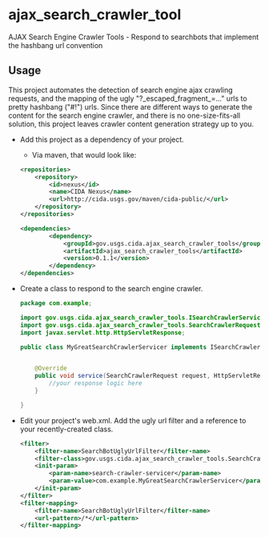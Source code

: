 # ajax_search_crawler_tool
AJAX Search Engine Crawler Tools - Respond to searchbots that implement the hashbang url convention

## Usage

This project automates the detection of search engine ajax crawling requests, and the mapping of the ugly "?\_escaped\_fragment\_=..." urls to pretty hashbang ("#!") urls. Since there are different ways to generate the content for the search engine crawler, and there is no one-size-fits-all solution, this project leaves crawler content generation strategy up to you.

 * Add this project as a dependency of your project.
   * Via maven, that would look like:
	```xml
    <repositories>
        <repository>
            <id>nexus</id>
            <name>CIDA Nexus</name>
            <url>http://cida.usgs.gov/maven/cida-public/</url>
        </repository>
    </repositories>

	<dependencies>
	    	<dependency>
	    		<groupId>gov.usgs.cida.ajax_search_crawler_tools</groupId>
	    		<artifactId>ajax_search_crawler_tools</artifactId>
	    		<version>0.1.1</version>
	    	</dependency>
	</dependencies>
	```
 * Create a class to respond to the search engine crawler.
	```java
	package com.example;

	import gov.usgs.cida.ajax_search_crawler_tools.ISearchCrawlerServicer;
	import gov.usgs.cida.ajax_search_crawler_tools.SearchCrawlerRequest;
	import javax.servlet.http.HttpServletResponse;

	public class MyGreatSearchCrawlerServicer implements ISearchCrawlerServicer {


		@Override
		public void service(SearchCrawlerRequest request, HttpServletResponse response) {
			//your response logic here
		}
	
	}
	```
 * Edit your project's web.xml. Add the ugly url filter and a reference to your recently-created class.

	```xml
    <filter>
        <filter-name>SearchBotUglyUrlFilter</filter-name>
        <filter-class>gov.usgs.cida.ajax_search_crawler_tools.SearchCrawlerUglyUrlFilter</filter-class>
        <init-param>
            <param-name>search-crawler-servicer</param-name>
            <param-value>com.example.MyGreatSearchCrawlerServicer</param-value>
        </init-param>
    </filter>
    <filter-mapping>
        <filter-name>SearchBotUglyUrlFilter</filter-name>
        <url-pattern>/*</url-pattern>
    </filter-mapping>
	```

